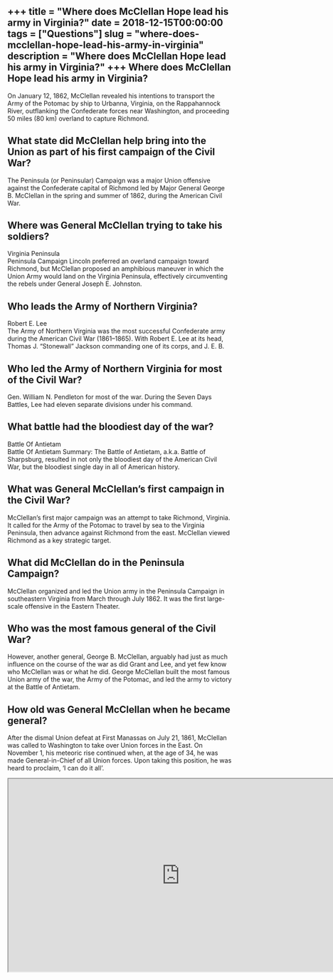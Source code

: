+++
title = "Where does McClellan Hope lead his army in Virginia?"
date = 2018-12-15T00:00:00
tags = ["Questions"]
slug = "where-does-mcclellan-hope-lead-his-army-in-virginia"
description = "Where does McClellan Hope lead his army in Virginia?"
+++
Where does McClellan Hope lead his army in Virginia?
----------------------------------------------------

On January 12, 1862, McClellan revealed his intentions to transport the Army of the Potomac by ship to Urbanna, Virginia, on the Rappahannock River, outflanking the Confederate forces near Washington, and proceeding 50 miles (80 km) overland to capture Richmond.

What state did McClellan help bring into the Union as part of his first campaign of the Civil War?
--------------------------------------------------------------------------------------------------

The Peninsula (or Peninsular) Campaign was a major Union offensive against the Confederate capital of Richmond led by Major General George B. McClellan in the spring and summer of 1862, during the American Civil War.

Where was General McClellan trying to take his soldiers?
--------------------------------------------------------

Virginia Peninsula  
Peninsula Campaign Lincoln preferred an overland campaign toward Richmond, but McClellan proposed an amphibious maneuver in which the Union Army would land on the Virginia Peninsula, effectively circumventing the rebels under General Joseph E. Johnston.

Who leads the Army of Northern Virginia?
----------------------------------------

Robert E. Lee  
The Army of Northern Virginia was the most successful Confederate army during the American Civil War (1861–1865). With Robert E. Lee at its head, Thomas J. “Stonewall” Jackson commanding one of its corps, and J. E. B.

Who led the Army of Northern Virginia for most of the Civil War?
----------------------------------------------------------------

Gen. William N. Pendleton for most of the war. During the Seven Days Battles, Lee had eleven separate divisions under his command.

What battle had the bloodiest day of the war?
---------------------------------------------

Battle Of Antietam  
Battle Of Antietam Summary: The Battle of Antietam, a.k.a. Battle of Sharpsburg, resulted in not only the bloodiest day of the American Civil War, but the bloodiest single day in all of American history.

What was General McClellan’s first campaign in the Civil War?
-------------------------------------------------------------

McClellan’s first major campaign was an attempt to take Richmond, Virginia. It called for the Army of the Potomac to travel by sea to the Virginia Peninsula, then advance against Richmond from the east. McClellan viewed Richmond as a key strategic target.

What did McClellan do in the Peninsula Campaign?
------------------------------------------------

McClellan organized and led the Union army in the Peninsula Campaign in southeastern Virginia from March through July 1862. It was the first large-scale offensive in the Eastern Theater.

Who was the most famous general of the Civil War?
-------------------------------------------------

However, another general, George B. McClellan, arguably had just as much influence on the course of the war as did Grant and Lee, and yet few know who McClellan was or what he did. George McClellan built the most famous Union army of the war, the Army of the Potomac, and led the army to victory at the Battle of Antietam.

How old was General McClellan when he became general?
-----------------------------------------------------

After the dismal Union defeat at First Manassas on July 21, 1861, McClellan was called to Washington to take over Union forces in the East. On November 1, his meteoric rise continued when, at the age of 34, he was made General-in-Chief of all Union forces. Upon taking this position, he was heard to proclaim, ‘I can do it all’.

<iframe allow="accelerometer; autoplay; clipboard-write; encrypted-media; gyroscope; picture-in-picture" allowfullscreen="" class="__youtube_prefs__  epyt-is-override  no-lazyload" data-no-lazy="1" data-origheight="433" data-origwidth="770" data-skipgform_ajax_framebjll="" height="433" id="_ytid_84855" loading="lazy" src="https://www.youtube.com/embed/x6WybN0vQmU?enablejsapi=1&autoplay=0&cc_load_policy=0&cc_lang_pref=&iv_load_policy=1&loop=0&modestbranding=0&rel=1&fs=1&playsinline=0&autohide=2&theme=dark&color=red&controls=1&" title="YouTube player" width="770"></iframe>